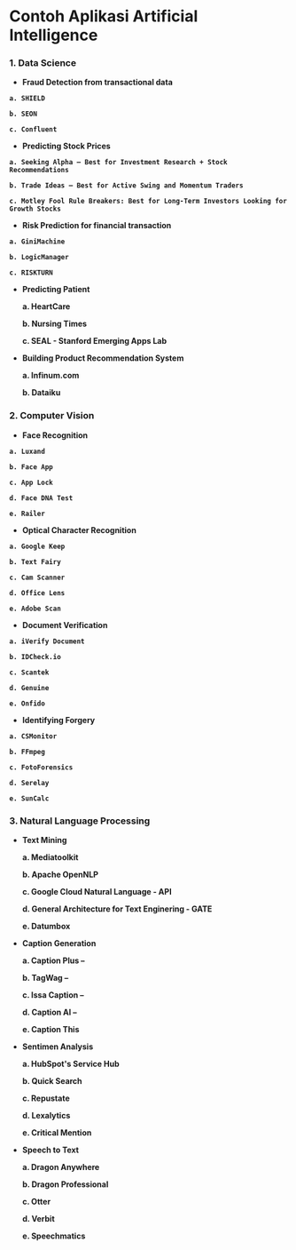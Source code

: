 # Contoh Aplikasi Artificial Intelligence

### 1. Data Science


   * <b> Fraud Detection from transactional data <b>
    
    a. SHIELD
    
    b. SEON
    
    c. Confluent
    
   
   * <b> Predicting Stock Prices <b>
    
    a. Seeking Alpha – Best for Investment Research + Stock Recommendations
    
    b. Trade Ideas – Best for Active Swing and Momentum Traders
    
    c. Motley Fool Rule Breakers: Best for Long-Term Investors Looking for Growth Stocks
    
   
   * <b> Risk Prediction for financial transaction <b>
    
    a. GiniMachine
    
    b. LogicManager
    
    c. RISKTURN
    
       
  * <b> Predicting Patient <b>
    
    a. HeartCare
    
    b. Nursing Times
    
    c. SEAL - Stanford Emerging Apps Lab
  
      
  * <b> Building Product Recommendation System <b>
    
    a. Infinum.com
    
    b. Dataiku
    


### 2. Computer Vision


   * <b> Face Recognition <b>
    
    a. Luxand
    
    b. Face App
    
    c. App Lock
    
    d. Face DNA Test
    
    e. Railer

    
   * <b> Optical Character Recognition <b>
    
    a. Google Keep
    
    b. Text Fairy
    
    c. Cam Scanner
    
    d. Office Lens
    
    e. Adobe Scan

    
   * <b> Document Verification <b>
    
    a. iVerify Document
    
    b. IDCheck.io
    
    c. Scantek
    
    d. Genuine
    
    e. Onfido
  
   
   * <b> Identifying Forgery <b>
    
    a. CSMonitor
    
    b. FFmpeg
    
    c. FotoForensics
    
    d. Serelay
    
    e. SunCalc

   

### 3. Natural Language Processing

  * <b> Text Mining <b>
    
    a. Mediatoolkit
    
    b. Apache OpenNLP
    
    c. Google Cloud Natural Language - API
    
    d. General Architecture for Text Enginering - GATE
    
    e. Datumbox


 * <b> Caption Generation <b>
    
    a. Caption Plus –
    
    b. TagWag –
    
    c. Issa Caption –
    
    d. Caption AI –
    
    e. Caption This
    

 * <b> Sentimen Analysis <b>
    
    a. HubSpot's Service Hub
    
    b. Quick Search
    
    c. Repustate
    
    d. Lexalytics
    
    e. Critical Mention
    
    
 * <b> Speech to Text <b>
    
    a. Dragon Anywhere
    
    b. Dragon Professional
    
    c. Otter
    
    d. Verbit
    
    e. Speechmatics

 


